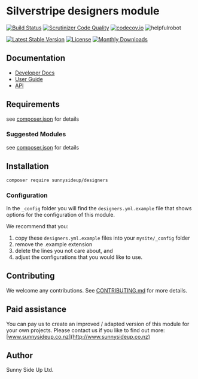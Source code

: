 # Silverstripe designers module
[![Build Status](https://travis-ci.org/sunnysideup/silverstripe-designers.svg?branch=master)](https://travis-ci.org/sunnysideup/silverstripe-designers)
[![Scrutinizer Code Quality](https://scrutinizer-ci.com/g/sunnysideup/silverstripe-designers/badges/quality-score.png?b=master)](https://scrutinizer-ci.com/g/sunnysideup/silverstripe-designers/?branch=master)
[![codecov.io](https://codecov.io/github/sunnysideup/silverstripe-designers/coverage.svg?branch=master)](https://codecov.io/github/sunnysideup/silverstripe-designers?branch=master)
![helpfulrobot](https://helpfulrobot.io/sunnysideup/designers/badge)

[![Latest Stable Version](https://poser.pugx.org/sunnysideup/designers/version)](https://packagist.org/packages/sunnysideup/designers)
[![License](https://poser.pugx.org/sunnysideup/designers/license)](https://packagist.org/packages/sunnysideup/designers)
[![Monthly Downloads](https://poser.pugx.org/sunnysideup/designers/d/monthly)](https://packagist.org/packages/sunnysideup/designers)


## Documentation



 * [Developer Docs](docs/en/INDEX.md)
 * [User Guide](docs/en/userguide.md)
 * [API](http://ssmods.com/apis/designers/docs/en/api/)

## Requirements



see [composer.json](composer.json) for details

### Suggested Modules



see [composer.json](composer.json) for details


## Installation


```
composer require sunnysideup/designers
```

### Configuration



In the `_config` folder you will find the `designers.yml.example`
file that shows options for the configuration of this module.

We recommend that you:

  1. copy these `designers.yml.example` files into your
`mysite/_config` folder
  2. remove the .example extension
  3. delete the lines you not care about, and
  4. adjust the configurations that you would like to use.


## Contributing



We welcome any contributions. See [CONTRIBUTING.md](CONTRIBUTING.md) for more details.

## Paid assistance



You can pay us to create an improved / adapted version of this module for your own projects.  Please contact us if you like to find out more: [www.sunnysideup.co.nz](http://www.sunnysideup.co.nz)

## Author



Sunny Side Up Ltd.
